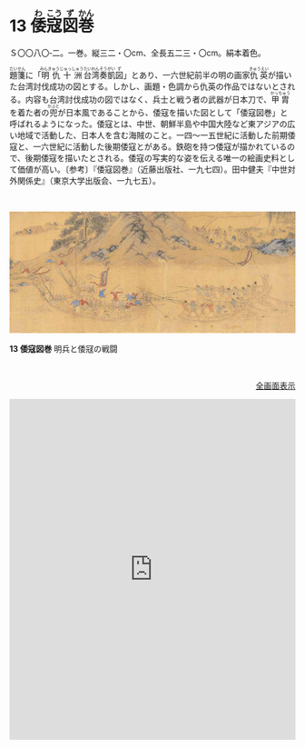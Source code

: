# 13 <ruby>倭<rp>(</rp><rt>わ</rt><rp>)</rp></ruby><ruby>寇<rp>(</rp><rt>こう</rt><rp>)</rp></ruby><ruby>図<rp>(</rp><rt>ず</rt><rp>)</rp></ruby><ruby>巻<rp>(</rp><rt>かん</rt><rp>)</rp></ruby>

Ｓ〇〇八〇‐二。一巻。縦三二・〇cm、全長五二三・〇cm。絹本着色。

<ruby>題<rp>(</rp><rt>だい</rt><rp>)</rp></ruby><ruby>箋<rp>(</rp><rt>せん</rt><rp>)</rp></ruby>に「<ruby>明仇十洲<rp>(</rp><rt>みんきゅうじゅっしゅう</rt><rp>)</rp></ruby><ruby>台<rp>(</rp><rt>たい</rt><rp>)</rp></ruby><ruby>湾<rp>(</rp><rt>わん</rt><rp>)</rp></ruby><ruby>奏<rp>(</rp><rt>そう</rt><rp>)</rp></ruby><ruby>凱<rp>(</rp><rt>がい</rt><rp>)</rp></ruby><ruby>図<rp>(</rp><rt>ず</rt><rp>)</rp></ruby>」とあり、一六世紀前半の明の画家<ruby>仇英<rp>(</rp><rt>きゅうえい</rt><rp>)</rp></ruby>が描いた台湾討伐成功の図とする。しかし、画題・色調から仇英の作品ではないとされる。内容も台湾討伐成功の図ではなく、兵士と戦う者の武器が日本刀で、<ruby>甲胄<rp>(</rp><rt>かっちゅう</rt><rp>)</rp></ruby>を着た者の<ruby>兜<rp>(</rp><rt>かぶと</rt><rp>)</rp></ruby>が日本風であることから、倭寇を描いた図として「倭寇図巻」と呼ばれるようになった。倭寇とは、中世、朝鮮半島や中国大陸など東アジアの広い地域で活動した、日本人を含む海賊のこと。一四〜一五世紀に活動した前期倭寇と、一六世紀に活動した後期倭寇とがある。鉄砲を持つ倭寇が描かれているので、後期倭寇を描いたとされる。倭寇の写実的な姿を伝える唯一の絵画史料として価値が高い。〔参考〕『倭寇図巻』（近藤出版社、一九七四）。田中健夫『中世対外関係史』（東京大学出版会、一九七五）。

<br/>

![Screenshot](../img/013.jpeg)

**13 倭寇図巻** 明兵と倭冦の戦闘

<br/>

<p style="text-align: right;">
    <a target="_blank" href="https://nakamura196.github.io/cp/">全画面表示</a>
</p>

<iframe src="https://nakamura196.github.io/cp/" width="100%" height="600px" frameBorder="0"></iframe>